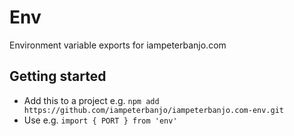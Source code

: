 # Env

Environment variable exports for iampeterbanjo.com

## Getting started

- Add this to a project e.g. `npm add https://github.com/iampeterbanjo/iampeterbanjo.com-env.git`
- Use e.g. `import { PORT } from 'env'`
